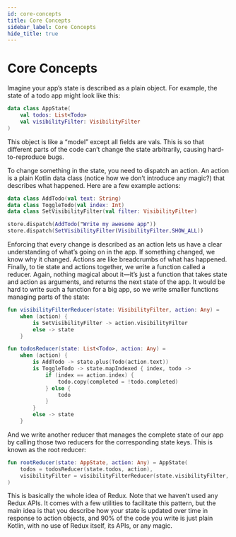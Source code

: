 ```yaml
---
id: core-concepts
title: Core Concepts
sidebar_label: Core Concepts
hide_title: true
---
```


# Core Concepts

Imagine your app’s state is described as a plain object. For example, the state of a todo app might
look like this:

```kotlin
data class AppState(
    val todos: List<Todo>
    val visibilityFilter: VisibilityFilter
)
```

This object is like a “model” except all fields are vals. This is so that different parts of the
code can’t change the state arbitrarily, causing hard-to-reproduce bugs.

To change something in the state, you need to dispatch an action. An action is a plain Kotlin data
class (notice how we don’t introduce any magic?) that describes what happened. Here are a few
example actions:

```kotlin
data class AddTodo(val text: String)
data class ToggleTodo(val index: Int)
data class SetVisibilityFilter(val filter: VisibilityFilter)

store.dispatch(AddTodo("Write my awesome app"))
store.dispatch(SetVisibilityFilter(VisibilityFilter.SHOW_ALL))
```

Enforcing that every change is described as an action lets us have a clear understanding of what’s
going on in the app. If something changed, we know why it changed. Actions are like breadcrumbs of
what has happened. Finally, to tie state and actions together, we write a function called a reducer.
Again, nothing magical about it—it’s just a function that takes state and action as arguments, and
returns the next state of the app. It would be hard to write such a function for a big app, so we
write smaller functions managing parts of the state:

```kotlin
fun visibilityFilterReducer(state: VisibilityFilter, action: Any) =
    when (action) {
        is SetVisibilityFilter -> action.visibilityFilter
        else -> state
    }

fun todosReducer(state: List<Todo>, action: Any) =
    when (action) {
        is AddTodo -> state.plus(Todo(action.text))
        is ToggleTodo -> state.mapIndexed { index, todo ->
            if (index == action.index) {
                todo.copy(completed = !todo.completed)
            } else {
                todo
            }
        }
        else -> state
    }
```

And we write another reducer that manages the complete state of our app by calling those two
reducers for the corresponding state keys. This is known as the root reducer:

```kotlin
fun rootReducer(state: AppState, action: Any) = AppState(
    todos = todosReducer(state.todos, action),
    visibilityFilter = visibilityFilterReducer(state.visibilityFilter, action)
)
```

This is basically the whole idea of Redux. Note that we haven’t used any Redux APIs. It comes with a
few utilities to facilitate this pattern, but the main idea is that you describe how your state is
updated over time in response to action objects, and 90% of the code you write is just plain Kotlin,
with no use of Redux itself, its APIs, or any magic.
